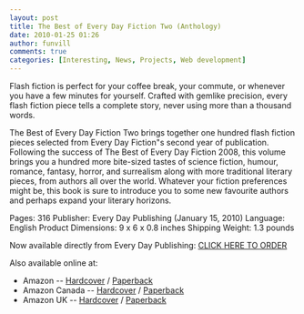 ```yaml
---
layout: post
title: The Best of Every Day Fiction Two (Anthology)
date: 2010-01-25 01:26
author: funvill
comments: true
categories: [Interesting, News, Projects, Web development]
---
```

<img src="http://www.everydaypublishing.ca/cart/EDF2009_small.jpg" alt="" align="left" />Flash fiction is perfect for your coffee break, your commute, or whenever you have a few minutes for yourself. Crafted with gemlike precision, every flash fiction piece tells a complete story, never using more than a thousand words.

The Best of Every Day Fiction Two brings together one hundred flash fiction pieces selected from Every Day Fiction&quot;s second year of publication. Following the success of The Best of Every Day Fiction 2008, this volume brings you a hundred more bite-sized tastes of science fiction, humour, romance, fantasy,
horror, and surrealism along with more traditional literary pieces, from authors all over the world. Whatever your fiction preferences might be, this book is sure to introduce you to some new favourite authors and perhaps expand your literary horizons.

Pages: 316
Publisher: Every Day Publishing (January 15, 2010)
Language: English
Product Dimensions: 9 x 6 x 0.8 inches
Shipping Weight: 1.3 pounds

Now available directly from Every Day Publishing: <a href="http://www.everydaypublishing.ca/cart/">CLICK HERE TO ORDER</a>

Also available online at:
<ul>
	<li>Amazon -- <a href="http://www.amazon.com/Best-Every-Day-Fiction-Two/dp/0981058426/?tag=everydayficti-20">Hardcover</a> / <a href="http://www.amazon.com/Best-Every-Day-Fiction-Two/dp/0981058434/?tag=everydayficti-20">Paperback</a></li>
	<li>Amazon Canada -- <a href="http://www.amazon.ca/Best-Every-Day-Fiction-Two/dp/0981058426/?tag=everydayficti-20">Hardcover</a> / <a href="http://www.amazon.ca/Best-Every-Day-Fiction-Two/dp/0981058434/?tag=everydayficti-20">Paperback</a></li>
	<li>Amazon UK -- <a href="http://www.amazon.co.uk/Best-Every-Day-Fiction-Two/dp/0981058426/?tag=everydayficti-20">Hardcover</a> / <a href="http://www.amazon.co.uk/Best-Every-Day-Fiction-Two/dp/0981058434/?tag=everydayficti-20">Paperback</a></li>
</ul>
